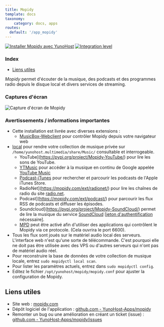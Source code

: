 ```yaml
---
title: Mopidy
template: docs
taxonomy:
    category: docs, apps
routes:
  default: '/app_mopidy'
---
```


[![Installer Mopidy avec YunoHost](https://install-app.yunohost.org/install-with-yunohost.svg)](https://install-app.yunohost.org/?app=mopidy) [![Integration level](https://dash.yunohost.org/integration/mopidy.svg)](https://dash.yunohost.org/appci/app/mopidy)

### Index

- [Liens utiles](#liens-utiles)

*Mopidy* permet d'écouter de la musique, des podcasts et des programmes radio depuis le disque local et divers services de streaming.

### Captures d'écran

![Capture d'écran de Mopidy](https://github.com/YunoHost-Apps/mopidy_ynh/blob/master/doc/screenshots/mopidy_screenshot1.png)

### Avertissements / informations importantes

* Cette installation est livrée avec diverses extensions :
    * [MusicBox-Webclient](https://mopidy.com/ext/musicbox-webclient/) pour contrôler Mopidy depuis votre navigateur web
* [local](https://mopidy.com/ext/local/) pour rendre votre collection de musique privée sur `/home/yunohost.multimedia/share/Music/` consultable et interrogeable.
    * YouTube](https://pypi.org/project/Mopidy-YouTube/) pour lire les sons de YouTube.
    * [YTMusic](https://music.youtube.com/) pour accéder à la musique en continu de Google appelée [YouTube Music](https://music.youtube.com/) 
    * [Podcast-iTunes](https://mopidy.com/ext/podcast-itunes/) pour rechercher et parcourir les podcasts de l'Apple iTunes Store.
    * RadioNet](https://mopidy.com/ext/radionet/) pour lire les chaînes de radio du site [radio.net](https://www.radio.net/).
    * Podcast](https://mopidy.com/ext/podcast/) pour parcourir les flux RSS de podcasts et diffuser les épisodes.
    * Soundcloud](https://pypi.org/project/Mopidy-SoundCloud/) permet de lire la musique du service [SoundCloud](https://soundcloud.com/) [[jeton d'authentification](https://pypi.org/project/Mopidy-SoundCloud/) nécessaire].
    * [MPD](https://mopidy.com/ext/mpd/) peut être activé afin d'utiliser des applications qui contrôlent le Mopidy via ce protocole. (Cela ouvrira le port 6600). 
* Tous les flux sont joués sur le matériel audio local des serveurs. L'interface web n'est qu'une sorte de télécommande. C'est pourquoi elle ne doit pas être utilisée avec des VPS ou d'autres serveurs qui n'ont pas de matériel audio réel.
* Pour reconstruire la base de données de votre collection de musique locale, entrez `sudo mopidyctl local scan`.
* Pour lister les paramètres actuels, entrez dans `sudo mopidyctl config`.
* Editez le fichier `/opt/yunohost/mopidy/mopidy.conf` pour ajuster la configuration de Mopidy.

## Liens utiles

+ Site web : [mopidy.com](https://mopidy.com/)
+ Dépôt logiciel de l'application : [github.com - YunoHost-Apps/mopidy](https://github.com/YunoHost-Apps/mopidy_ynh)
+ Remonter un bug ou une amélioration en créant un ticket (issue) : [github.com - YunoHost-Apps/mopidy/issues](https://github.com/YunoHost-Apps/mopidy_ynh/issues)
